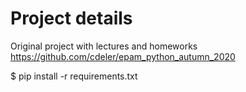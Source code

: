 # Project details

Original project with lectures and homeworks
https://github.com/cdeler/epam_python_autumn_2020

$ pip install -r requirements.txt
